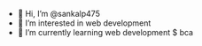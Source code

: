 - 👋 Hi, I’m @sankalp475
- 👀 I’m interested in web development
- 🌱 I’m currently learning  web development $ bca

<!---
sankalp475/sankalp475 is a ✨ special ✨ repository because its `README.md` (this file) appears on your GitHub profile.
You can click the Preview link to take a look at your changes.
--->
